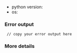 * python version:
* os:  

### Error output
```
 // copy your error output here
```

### More details

